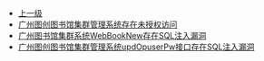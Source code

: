 * [上一级](docs/wy876_poc/)
* [广州图创图书馆集群管理系统存在未授权访问](docs/wy876_poc/%E5%B9%BF%E5%B7%9E%E5%9B%BE%E5%88%9B%E5%9B%BE%E4%B9%A6%E9%A6%86%E9%9B%86%E7%BE%A4%E7%AE%A1%E7%90%86%E7%B3%BB%E7%BB%9F/%E5%B9%BF%E5%B7%9E%E5%9B%BE%E5%88%9B%E5%9B%BE%E4%B9%A6%E9%A6%86%E9%9B%86%E7%BE%A4%E7%AE%A1%E7%90%86%E7%B3%BB%E7%BB%9F%E5%AD%98%E5%9C%A8%E6%9C%AA%E6%8E%88%E6%9D%83%E8%AE%BF%E9%97%AE.md)
* [广州图书馆集群系统WebBookNew存在SQL注入漏洞](docs/wy876_poc/%E5%B9%BF%E5%B7%9E%E5%9B%BE%E5%88%9B%E5%9B%BE%E4%B9%A6%E9%A6%86%E9%9B%86%E7%BE%A4%E7%AE%A1%E7%90%86%E7%B3%BB%E7%BB%9F/%E5%B9%BF%E5%B7%9E%E5%9B%BE%E4%B9%A6%E9%A6%86%E9%9B%86%E7%BE%A4%E7%B3%BB%E7%BB%9FWebBookNew%E5%AD%98%E5%9C%A8SQL%E6%B3%A8%E5%85%A5%E6%BC%8F%E6%B4%9E.md)
* [广州图创图书馆集群管理系统updOpuserPw接口存在SQL注入漏洞](docs/wy876_poc/%E5%B9%BF%E5%B7%9E%E5%9B%BE%E5%88%9B%E5%9B%BE%E4%B9%A6%E9%A6%86%E9%9B%86%E7%BE%A4%E7%AE%A1%E7%90%86%E7%B3%BB%E7%BB%9F/%E5%B9%BF%E5%B7%9E%E5%9B%BE%E5%88%9B%E5%9B%BE%E4%B9%A6%E9%A6%86%E9%9B%86%E7%BE%A4%E7%AE%A1%E7%90%86%E7%B3%BB%E7%BB%9FupdOpuserPw%E6%8E%A5%E5%8F%A3%E5%AD%98%E5%9C%A8SQL%E6%B3%A8%E5%85%A5%E6%BC%8F%E6%B4%9E.md)
